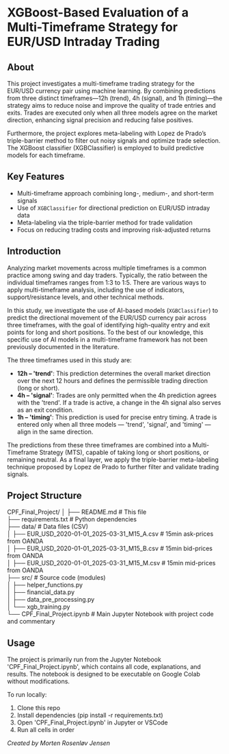 # XGBoost-Based Evaluation of a Multi-Timeframe Strategy for EUR/USD Intraday Trading

## About
This project investigates a multi-timeframe trading strategy for the EUR/USD currency pair using machine learning. By combining predictions from three distinct timeframes—12h (trend), 4h (signal), and 1h (timing)—the strategy aims to reduce noise and improve the quality of trade entries and exits. Trades are executed only when all three models agree on the market direction, enhancing signal precision and reducing false positives.

Furthermore, the project explores meta-labeling with Lopez de Prado’s triple-barrier method to filter out noisy signals and optimize trade selection. The XGBoost classifier (XGBClassifier) is employed to build predictive models for each timeframe.

## Key Features
- Multi-timeframe approach combining long-, medium-, and short-term signals
- Use of `XGBClassifier` for directional prediction on EUR/USD intraday data
- Meta-labeling via the triple-barrier method for trade validation
- Focus on reducing trading costs and improving risk-adjusted returns

## Introduction
Analyzing market movements across multiple timeframes is a common practice among swing and day traders. Typically, the ratio between the individual timeframes ranges from 1:3 to 1:5. There are various ways to apply multi-timeframe analysis, including the use of indicators, support/resistance levels, and other technical methods.

In this study, we investigate the use of AI-based models (`XGBClassifier`) to predict the directional movement of the EUR/USD currency pair across three timeframes, with the goal of identifying high-quality entry and exit points for long and short positions. To the best of our knowledge, this specific use of AI models in a multi-timeframe framework has not been previously documented in the literature.

The three timeframes used in this study are:
- **12h – 'trend'**: This prediction determines the overall market direction over the next 12 hours and defines the permissible trading direction (long or short).
- **4h – 'signal'**: Trades are only permitted when the 4h prediction agrees with the 'trend'. If a trade is active, a change in the 4h signal also serves as an exit condition.
- **1h – 'timing'**: This prediction is used for precise entry timing. A trade is entered only when all three models — 'trend', 'signal', and 'timing' — align in the same direction.

The predictions from these three timeframes are combined into a Multi-Timeframe Strategy (MTS), capable of taking long or short positions, or remaining neutral. As a final layer, we apply the triple-barrier meta-labeling technique proposed by Lopez de Prado to further filter and validate trading signals.

## Project Structure
CPF_Final_Project/
│
├── README.md # This file  
├── requirements.txt # Python dependencies  
├── data/ # Data files (CSV)  
│ ├── EUR_USD_2020-01-01_2025-03-31_M15_A.csv  # 15min ask-prices from OANDA  
│ ├── EUR_USD_2020-01-01_2025-03-31_M15_B.csv  # 15min bid-prices from OANDA  
│ ├── EUR_USD_2020-01-01_2025-03-31_M15_M.csv  # 15min mid-prices from OANDA  
├── src/ # Source code (modules)  
│ ├── helper_functions.py  
│ ├── financial_data.py  
│ ├── data_pre_processing.py  
│ └── xgb_training.py  
└── CPF_Final_Project.ipynb # Main Jupyter Notebook with project code and commentary  

## Usage
The project is primarily run from the Jupyter Notebook 'CPF_Final_Project.ipynb', which contains all code, explanations, and results. The notebook is designed to be executable on Google Colab without modifications.

To run locally:
1. Clone this repo
2. Install dependencies (pip install -r requirements.txt)
3. Open 'CPF_Final_Project.ipynb' in Jupyter or VSCode
4. Run all cells in order

*Created by Morten Rosenløv Jensen*
   
